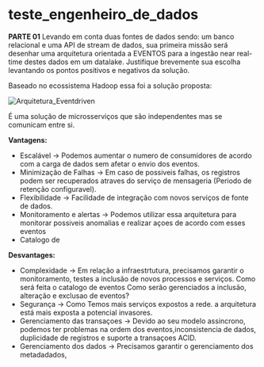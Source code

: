 # teste_engenheiro_de_dados

**PARTE 01**
Levando em conta duas fontes de dados sendo: um banco relacional e uma API de stream de dados, sua primeira missão será desenhar uma arquitetura orientada a EVENTOS para a ingestão near real-time destes dados em um datalake. Justifique brevemente sua escolha levantando os pontos positivos e negativos da solução.

Baseado no ecossistema Hadoop essa foi a solução proposta:

![Arquitetura_Eventdriven](https://github.com/thiagobtr/teste_engenheiro_de_dados/blob/master/Arquitetura_EventDriven.jpg)

É uma solução de microsserviços que são independentes mas se comunicam entre si.

**Vantagens:**

* Escalável -> Podemos aumentar o numero de consumidores de acordo com a carga de dados sem afetar o envio dos eventos.
* Minimização de Falhas -> Em caso de possiveis falhas, os registros podem ser recuperados atraves do serviço de mensageria (Periodo de retenção configuravel).
* Flexibilidade -> Facilidade de integração com novos serviços de fonte de dados.
* Monitoramento e alertas -> Podemos utilizar essa arquitetura para monitorar possiveis anomalias e realizar açoes de acordo com esses eventos 
* Catalogo de 

**Desvantages:**

* Complexidade -> Em relação a infraestrtutura, precisamos garantir o monitoramento, testes a inclusão de novos processos e serviços. Como será feita o catalogo de eventos Como serão gerenciados a inclusão, alteração e exclusao de eventos?
* Segurança -> Como Temos mais serviços expostos a rede. a arquitetura está mais exposta a potencial invasores.
* Gerenciamento das transaçoes -> Devido ao seu modelo assincrono, podemos ter problemas na ordem dos eventos,inconsistencia de dados, duplicidade de registros e suporte a transaçoes ACID. 
* Gerenciamento dos dados -> Precisamos garantir o gerenciamento dos metadadados, 
